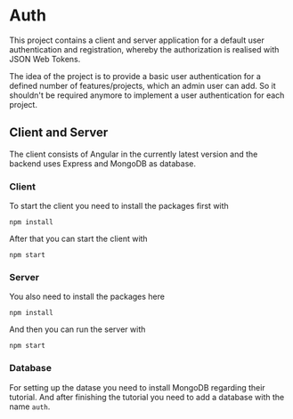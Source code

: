 # Auth

This project contains a client and server application for a default user authentication and registration, whereby the authorization is realised with JSON Web Tokens. 

The idea of the project is to provide a basic user authentication for a defined number of features/projects, which an admin user can add. So it shouldn't be required anymore to implement a user authentication for each project.

## Client and Server
The client consists of Angular in the currently latest version and the backend uses Express and MongoDB as database.

### Client
To start the client you need to install the packages first with

    npm install

After that you can start the client with 

    npm start

### Server
You also need to install the packages here

    npm install

And then you can run the server with

    npm start

### Database
For setting up the datase you need to install MongoDB regarding their tutorial. And after finishing the tutorial you need to add a database with the name `auth`.